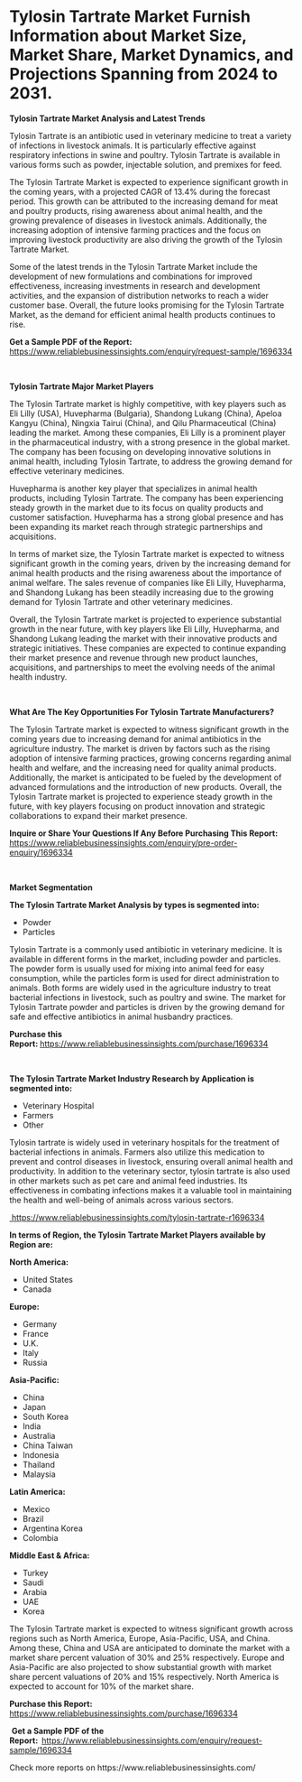 <p><h1>Tylosin Tartrate Market Furnish Information about Market Size, Market Share, Market Dynamics, and Projections Spanning from 2024 to 2031.</h1></p><p><strong>Tylosin Tartrate Market Analysis and Latest Trends</strong></p>
<p><p>Tylosin Tartrate is an antibiotic used in veterinary medicine to treat a variety of infections in livestock animals. It is particularly effective against respiratory infections in swine and poultry. Tylosin Tartrate is available in various forms such as powder, injectable solution, and premixes for feed.</p><p>The Tylosin Tartrate Market is expected to experience significant growth in the coming years, with a projected CAGR of 13.4% during the forecast period. This growth can be attributed to the increasing demand for meat and poultry products, rising awareness about animal health, and the growing prevalence of diseases in livestock animals. Additionally, the increasing adoption of intensive farming practices and the focus on improving livestock productivity are also driving the growth of the Tylosin Tartrate Market.</p><p>Some of the latest trends in the Tylosin Tartrate Market include the development of new formulations and combinations for improved effectiveness, increasing investments in research and development activities, and the expansion of distribution networks to reach a wider customer base. Overall, the future looks promising for the Tylosin Tartrate Market, as the demand for efficient animal health products continues to rise.</p></p>
<p><strong>Get a Sample PDF of the Report:&nbsp;</strong> <a href="https://www.reliablebusinessinsights.com/enquiry/request-sample/1696334">https://www.reliablebusinessinsights.com/enquiry/request-sample/1696334</a></p>
<p>&nbsp;</p>
<p><strong>Tylosin Tartrate Major Market Players</strong></p>
<p><p>The Tylosin Tartrate market is highly competitive, with key players such as Eli Lilly (USA), Huvepharma (Bulgaria), Shandong Lukang (China), Apeloa Kangyu (China), Ningxia Tairui (China), and Qilu Pharmaceutical (China) leading the market. Among these companies, Eli Lilly is a prominent player in the pharmaceutical industry, with a strong presence in the global market. The company has been focusing on developing innovative solutions in animal health, including Tylosin Tartrate, to address the growing demand for effective veterinary medicines.</p><p>Huvepharma is another key player that specializes in animal health products, including Tylosin Tartrate. The company has been experiencing steady growth in the market due to its focus on quality products and customer satisfaction. Huvepharma has a strong global presence and has been expanding its market reach through strategic partnerships and acquisitions.</p><p>In terms of market size, the Tylosin Tartrate market is expected to witness significant growth in the coming years, driven by the increasing demand for animal health products and the rising awareness about the importance of animal welfare. The sales revenue of companies like Eli Lilly, Huvepharma, and Shandong Lukang has been steadily increasing due to the growing demand for Tylosin Tartrate and other veterinary medicines.</p><p>Overall, the Tylosin Tartrate market is projected to experience substantial growth in the near future, with key players like Eli Lilly, Huvepharma, and Shandong Lukang leading the market with their innovative products and strategic initiatives. These companies are expected to continue expanding their market presence and revenue through new product launches, acquisitions, and partnerships to meet the evolving needs of the animal health industry.</p></p>
<p>&nbsp;</p>
<p><strong>What Are The Key Opportunities For Tylosin Tartrate Manufacturers?</strong></p>
<p><p>The Tylosin Tartrate market is expected to witness significant growth in the coming years due to increasing demand for animal antibiotics in the agriculture industry. The market is driven by factors such as the rising adoption of intensive farming practices, growing concerns regarding animal health and welfare, and the increasing need for quality animal products. Additionally, the market is anticipated to be fueled by the development of advanced formulations and the introduction of new products. Overall, the Tylosin Tartrate market is projected to experience steady growth in the future, with key players focusing on product innovation and strategic collaborations to expand their market presence.</p></p>
<p><strong>Inquire or Share Your Questions If Any Before Purchasing This Report:</strong> <a href="https://www.reliablebusinessinsights.com/enquiry/pre-order-enquiry/1696334">https://www.reliablebusinessinsights.com/enquiry/pre-order-enquiry/1696334</a></p>
<p>&nbsp;</p>
<p><strong>Market Segmentation</strong></p>
<p><strong>The Tylosin Tartrate Market Analysis by types is segmented into:</strong></p>
<p><ul><li>Powder</li><li>Particles</li></ul></p>
<p><p>Tylosin Tartrate is a commonly used antibiotic in veterinary medicine. It is available in different forms in the market, including powder and particles. The powder form is usually used for mixing into animal feed for easy consumption, while the particles form is used for direct administration to animals. Both forms are widely used in the agriculture industry to treat bacterial infections in livestock, such as poultry and swine. The market for Tylosin Tartrate powder and particles is driven by the growing demand for safe and effective antibiotics in animal husbandry practices.</p></p>
<p><strong>Purchase this Report:&nbsp;</strong><a href="https://www.reliablebusinessinsights.com/purchase/1696334">https://www.reliablebusinessinsights.com/purchase/1696334</a></p>
<p>&nbsp;</p>
<p><strong>The Tylosin Tartrate Market Industry Research by Application is segmented into:</strong></p>
<p><ul><li>Veterinary Hospital</li><li>Farmers</li><li>Other</li></ul></p>
<p><p>Tylosin tartrate is widely used in veterinary hospitals for the treatment of bacterial infections in animals. Farmers also utilize this medication to prevent and control diseases in livestock, ensuring overall animal health and productivity. In addition to the veterinary sector, tylosin tartrate is also used in other markets such as pet care and animal feed industries. Its effectiveness in combating infections makes it a valuable tool in maintaining the health and well-being of animals across various sectors.</p></p>
<p><a href="https://www.reliablebusinessinsights.com/tylosin-tartrate-r1696334">&nbsp;https://www.reliablebusinessinsights.com/tylosin-tartrate-r1696334</a></p>
<p><strong>In terms of Region, the Tylosin Tartrate Market Players available by Region are:</strong></p>
<p>
    <p> <strong> North America: </strong>
        <ul>
            <li>United States</li>
            <li>Canada</li>
        </ul>
        </p> 
    <p> <strong> Europe: </strong>
        <ul>
            <li>Germany</li>
            <li>France</li>
            <li>U.K.</li>
            <li>Italy</li>
            <li>Russia</li>
        </ul>
        </p> 
    <p> <strong> Asia-Pacific: </strong>
        <ul>
            <li>China</li>
            <li>Japan</li>
            <li>South Korea</li>
            <li>India</li>
            <li>Australia</li>
            <li>China Taiwan</li>
            <li>Indonesia</li>
            <li>Thailand</li>
            <li>Malaysia</li>
        </ul>
        </p> 
    <p> <strong> Latin America: </strong>
        <ul>
            <li>Mexico</li>
            <li>Brazil</li>
            <li>Argentina Korea</li>
            <li>Colombia</li>
        </ul>
        </p> 
    <p> <strong> Middle East & Africa: </strong>
        <ul>
            <li>Turkey</li>
            <li>Saudi</li>
            <li>Arabia</li>
            <li>UAE</li>
            <li>Korea</li>
        </ul>
    </p>
    </p>
<p><p>The Tylosin Tartrate market is expected to witness significant growth across regions such as North America, Europe, Asia-Pacific, USA, and China. Among these, China and USA are anticipated to dominate the market with a market share percent valuation of 30% and 25% respectively. Europe and Asia-Pacific are also projected to show substantial growth with market share percent valuations of 20% and 15% respectively. North America is expected to account for 10% of the market share.</p></p>
<p><strong>Purchase this Report: </strong><a href="https://www.reliablebusinessinsights.com/purchase/1696334">https://www.reliablebusinessinsights.com/purchase/1696334</a></p>
<p>&nbsp;<strong>Get a Sample PDF of the Report:&nbsp;&nbsp;</strong><a href="https://www.reliablebusinessinsights.com/enquiry/request-sample/1696334">https://www.reliablebusinessinsights.com/enquiry/request-sample/1696334</a></p>
<p><strong></strong></p>
<p>Check more reports on https://www.reliablebusinessinsights.com/</p>